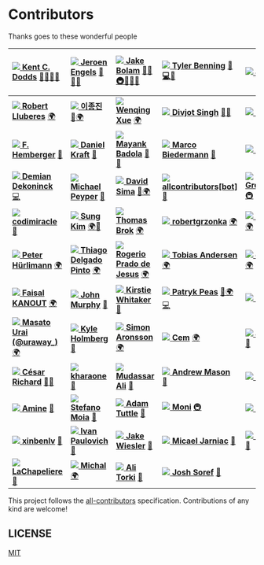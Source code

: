 # Contributors

Thanks goes to these wonderful people

| [![](https://avatars.githubusercontent.com/u/1500684?v=3?s=100) **Kent C. Dodds**](https://kentcdodds.com/) [💬]()[📖](https://github.com/all-contributors/all-contributors/commits?author=kentcdodds)[👀](https://github.com/all-contributors/all-contributors/pulls?q=is%3Apr+reviewed-by%3Akentcdodds)[📢]() | [![](https://avatars.githubusercontent.com/u/3869412?v=3?s=100) **Jeroen Engels**](https://github.com/jfmengels) [📖](https://github.com/all-contributors/all-contributors/commits?author=jfmengels)[👀](https://github.com/all-contributors/all-contributors/pulls?q=is%3Apr+reviewed-by%3Ajfmengels)[🔧]() | [![](https://avatars2.githubusercontent.com/u/3534236?v=4?s=100) **Jake Bolam**](https://jakebolam.com/) [📖](https://github.com/all-contributors/all-contributors/commits?author=jakebolam)[🔧]()[🚇]()[🚧]()[👀](https://github.com/all-contributors/all-contributors/pulls?q=is%3Apr+reviewed-by%3Ajakebolam)[💬]() | [![](https://avatars2.githubusercontent.com/u/7265547?v=4?s=100) **Tyler Benning**](https://github.com/tbenning) [🚧]()[💻](https://github.com/all-contributors/all-contributors/commits?author=tbenning)[🎨]() | [![](https://avatars0.githubusercontent.com/u/3297859?v=4?s=100) **Jeff Wen**](https://sinchang.me/) [🚧]()[👀](https://github.com/all-contributors/all-contributors/pulls?q=is%3Apr+reviewed-by%3Asinchang) | [![](https://avatars0.githubusercontent.com/u/8260834?v=4?s=100) **Maximilian Berkmann**](http://maxcubing.wordpress.com/) [🌍]()[📖](https://github.com/all-contributors/all-contributors/commits?author=Berkmann18)[🚧]()[👀](https://github.com/all-contributors/all-contributors/pulls?q=is%3Apr+reviewed-by%3ABerkmann18)[📢]() | [![](https://avatars0.githubusercontent.com/u/23284276?v=4?s=100) **Matheus Rocha Vieira**](http://matheu.srv.br/) [🌍]()[💻](https://github.com/all-contributors/all-contributors/commits?author=MatheusRV)[📖](https://github.com/all-contributors/all-contributors/commits?author=MatheusRV) |
| :--- | :--- | :--- | :--- | :--- | :--- | :--- |
| [![](https://avatars1.githubusercontent.com/u/13991439?v=4?s=100) **Robert Lluberes**](https://robertlluberes.com/) [🌍]() | [![](https://avatars2.githubusercontent.com/u/26620470?v=4?s=100) **이종진**](https://jongjineee.github.io/) [📖](https://github.com/all-contributors/all-contributors/commits?author=Jongjineee)[🌍]() | [![](https://avatars2.githubusercontent.com/u/21303543?v=4?s=100) **Wenqing Xue**](http://marsx.vip/) [🌍]() | [![](https://avatars.githubusercontent.com/u/6177621?v=3?s=100) **Divjot Singh**](http://bogas04.github.io/) [📖](https://github.com/all-contributors/all-contributors/commits?author=bogas04)[👀](https://github.com/all-contributors/all-contributors/pulls?q=is%3Apr+reviewed-by%3Abogas04) | [![](https://avatars.githubusercontent.com/u/1282980?v=3?s=100) **Ben Briggs**](http://beneb.info/) [📖](https://github.com/all-contributors/all-contributors/commits?author=ben-eb)[👀](https://github.com/all-contributors/all-contributors/pulls?q=is%3Apr+reviewed-by%3Aben-eb) | [![](https://avatars.githubusercontent.com/u/2037007?v=3?s=100) **James Monger**](https://github.com/Jameskmonger) [📖](https://github.com/all-contributors/all-contributors/commits?author=Jameskmonger) | [![](https://avatars.githubusercontent.com/u/4249591?v=3?s=100) **Chris Simpkins**](https://github.com/chrissimpkins) [📖](https://github.com/all-contributors/all-contributors/commits?author=chrissimpkins)[👀](https://github.com/all-contributors/all-contributors/pulls?q=is%3Apr+reviewed-by%3Achrissimpkins) |
| [![](https://avatars.githubusercontent.com/u/153481?v=3?s=100) **F. Hemberger**](https://github.com/fhemberger) [📖](https://github.com/all-contributors/all-contributors/commits?author=fhemberger) | [![](https://avatars.githubusercontent.com/u/3982200?v=3?s=100) **Daniel Kraft**](https://github.com/frigginglorious) [📖](https://github.com/all-contributors/all-contributors/commits?author=frigginglorious) | [![](https://avatars.githubusercontent.com/u/8503331?v=3?s=100) **Mayank Badola**](https://github.com/mbad0la) [📖](https://github.com/all-contributors/all-contributors/commits?author=mbad0la)[🔧]() | [![](https://avatars.githubusercontent.com/u/5244986?v=3?s=100) **Marco Biedermann**](https://www.marcobiedermann.com/) [🎨]() | [![](https://avatars.githubusercontent.com/u/22768990?v=3?s=100) **Itai Steinherz**](https://github.com/itaisteinherz) [📖](https://github.com/all-contributors/all-contributors/commits?author=itaisteinherz) | [![](https://avatars1.githubusercontent.com/u/305339?v=3?s=100) **Patrick Connolly**](http://nodescription.net/) [📖](https://github.com/all-contributors/all-contributors/commits?author=patcon) | [![](https://avatars2.githubusercontent.com/u/3028124?v=4?s=100) **Nikola Đuza**](http://nikolalsvk.github.io/) [📖](https://github.com/all-contributors/all-contributors/commits?author=nikolalsvk) |
| [![](https://avatars2.githubusercontent.com/u/5346497?v=4?s=100) **Demian Dekoninck**](https://dem.be/) [💻](https://github.com/all-contributors/all-contributors/commits?author=DemianD) | [![](https://avatars0.githubusercontent.com/u/23029903?v=4?s=100) **Michael Peyper**](https://github.com/mpeyper) [📖](https://github.com/all-contributors/all-contributors/commits?author=mpeyper) | [![](https://avatars0.githubusercontent.com/u/26633429?v=4?s=100) **David Sima**](https://github.com/The24thDS) [📖](https://github.com/all-contributors/all-contributors/commits?author=The24thDS)[🌍]() | [![](https://avatars3.githubusercontent.com/u/46843839?v=4?s=100) **allcontributors\[bot\]**](https://github.com/all-contributors/all-contributors-bot) [📖](https://github.com/all-contributors/all-contributors/commits?author=allcontributors) | [![](https://avatars3.githubusercontent.com/in/505?v=4?s=100) **Greenkeeper\[bot\]**](https://github.com/apps/greenkeeper) [🚇]() | [![](https://avatars1.githubusercontent.com/u/30090413?v=4?s=100) **Maryam Pazirandeh**](https://github.com/maryampaz) [📖](https://github.com/all-contributors/all-contributors/commits?author=maryampaz) | [![](https://avatars1.githubusercontent.com/u/47280556?v=4?s=100) **Cassandra Venere**](https://github.com/CassVenere) [📖](https://github.com/all-contributors/all-contributors/commits?author=CassVenere) |
| [![](https://avatars2.githubusercontent.com/u/21952540?v=4?s=100) **codimiracle**](https://www.codimiracle.com/) [📖](https://github.com/all-contributors/all-contributors/commits?author=codimiracle) | [![](https://avatars1.githubusercontent.com/u/8465237?v=4?s=100) **Sung Kim**](https://twitter.com/dance2die) [🌍]()[📖](https://github.com/all-contributors/all-contributors/commits?author=dance2die) | [![](https://avatars0.githubusercontent.com/u/11331876?v=4?s=100) **Thomas Brok**](https://github.com/tphbrok) [🌍]() | [![](https://avatars0.githubusercontent.com/u/35585466?v=4?s=100) **robertgrzonka**](https://robert.theguys.sh/) [🌍]() | [![](https://avatars3.githubusercontent.com/u/21377617?v=4?s=100) **Megumi Aliya**](https://github.com/askareija) [🌍]() | [![](https://avatars3.githubusercontent.com/u/13712499?v=4?s=100) **Yule**](https://yuhang.live/) [🌍]() | [![](https://avatars2.githubusercontent.com/u/32097720?v=4?s=100) **Sylvain Pace**](https://github.com/s-pace) [🔌]() |
| [![](https://avatars2.githubusercontent.com/u/18031711?v=4?s=100) **Peter Hürlimann**](http://www.peterhuerlimann.li/) [🌍]() | [![](https://avatars3.githubusercontent.com/u/2997844?v=4?s=100) **Thiago Delgado Pinto**](https://github.com/thiagodp) [🌍]() | [![](https://avatars3.githubusercontent.com/u/443391?v=4?s=100) **Rogerio Prado de Jesus**](https://rogeriopradoj.com/) [🌍]() | [![](https://avatars3.githubusercontent.com/u/2650749?v=4?s=100) **Tobias Andersen**](https://www.linkedin.com/in/turbolego/) [🌍]() | [![](https://avatars2.githubusercontent.com/u/9819957?v=4?s=100) **danielbronder**](https://github.com/danielbronder) [🌍]() | [![](https://avatars3.githubusercontent.com/u/28638133?v=4?s=100) **João Pedro Raskopf**](http://lattes.cnpq.br/4287615973321905) [🌍]() | [![](https://avatars0.githubusercontent.com/u/9091905?v=4?s=100) **Edwin Vargas**](http://edwinvargas.com.ve/) [🌍]() |
| [![](https://avatars0.githubusercontent.com/u/6838659?v=4?s=100) **Faisal KANOUT**](https://kanout.com/) [🌍]() | [![](https://avatars2.githubusercontent.com/u/2939548?v=4?s=100) **John Murphy**](https://github.com/johnmurphy01) [📖](https://github.com/all-contributors/all-contributors/commits?author=johnmurphy01) | [![](https://avatars1.githubusercontent.com/u/3626306?v=4?s=100) **Kirstie Whitaker**](https://whitakerlab.github.io/) [🤔]() | [![](https://avatars3.githubusercontent.com/u/4818642?v=4?s=100) **Patryk Peas**](https://github.com/sirpeas) [📖](https://github.com/all-contributors/all-contributors/commits?author=sirpeas)[🌍]()[💻](https://github.com/all-contributors/all-contributors/commits?author=sirpeas) | [![](https://avatars2.githubusercontent.com/u/16944225?v=4?s=100) **Ivan.Nginx**](https://almostover.ru/) [🌍]() | [![](https://avatars3.githubusercontent.com/u/9384365?v=4?s=100) **levy**](http://levy.work/) [📖](https://github.com/all-contributors/all-contributors/commits?author=levy9527) | [![](https://avatars2.githubusercontent.com/u/807383?v=4?s=100) **nils måsén**](https://piksel.se/) [📖](https://github.com/all-contributors/all-contributors/commits?author=piksel) |
| [![](https://avatars3.githubusercontent.com/u/15242484?v=4?s=100) **Masato Urai \(@uraway\_\)**](http://uraway.hatenablog.com/) [🌍]() | [![](https://avatars1.githubusercontent.com/u/9523719?v=4?s=100) **Kyle Holmberg**](https://kylemh.com/) [📖](https://github.com/all-contributors/all-contributors/commits?author=kylemh) | [![](https://avatars0.githubusercontent.com/u/1596025?v=4?s=100) **Simon Aronsson**](http://www.arcticbit.se/) [🌍]() | [![](https://avatars0.githubusercontent.com/u/21110691?v=4?s=100) **Cem**](https://github.com/BayCem) [🌍]() | [![](https://avatars0.githubusercontent.com/u/4943921?v=4?s=100) **Jérémie Astor**](https://github.com/fennecdjay) [📖](https://github.com/all-contributors/all-contributors/commits?author=fennecdjay) | [![](https://avatars0.githubusercontent.com/u/22792183?v=4?s=100) **Rachel M. Carmena**](https://rachelcarmena.github.io/) [🌍]() | [![](https://avatars3.githubusercontent.com/u/15155608?v=4?s=100) **SnO₂WMaN**](https://sno2wman.dev/) [📖](https://github.com/all-contributors/all-contributors/commits?author=SnO2WMaN) |
| [![](https://avatars0.githubusercontent.com/u/5199868?v=4?s=100) **César Richard**](https://github.com/cesar-richard) [📖](https://github.com/all-contributors/all-contributors/commits?author=cesar-richard)[📓]() | [![](https://avatars1.githubusercontent.com/u/6599271?v=4?s=100) **kharaone**](https://github.com/kharaone) [📖](https://github.com/all-contributors/all-contributors/commits?author=kharaone) | [![](https://avatars0.githubusercontent.com/u/24487349?v=4?s=100) **Mudassar Ali**](http://thefactsbook.com/) [📖](https://github.com/all-contributors/all-contributors/commits?author=Mudassar045) | [![](https://avatars1.githubusercontent.com/u/18423853?v=4?s=100) **Andrew Mason**](https://www.andrewmason.me/) [📖](https://github.com/all-contributors/all-contributors/commits?author=andrewmcodes) | [![](https://avatars1.githubusercontent.com/u/22800592?v=4?s=100) **Mauro M.**](https://maurom.dev/) [📖](https://github.com/all-contributors/all-contributors/commits?author=MM-coder) | [![](https://avatars1.githubusercontent.com/u/2587348?v=4?s=100) **Nicolas Goutay**](https://phacks.dev/) [📖](https://github.com/all-contributors/all-contributors/commits?author=phacks) | [![](https://avatars0.githubusercontent.com/u/382183?v=4?s=100) **William Entriken**](http://phor.net/) [💻](https://github.com/all-contributors/all-contributors/commits?author=fulldecent) |
| [![](https://avatars0.githubusercontent.com/u/412895?v=4?s=100) **Amine**](https://linkedin.com/in/kytwb) [📖](https://github.com/all-contributors/all-contributors/commits?author=kytwb) | [![](https://avatars3.githubusercontent.com/u/35300580?v=4?s=100) **Stefano Moia**](https://github.com/smoia) [📖](https://github.com/all-contributors/all-contributors/commits?author=smoia) | [![](https://avatars2.githubusercontent.com/u/46990?v=4?s=100) **Adam Tuttle**](http://adamtuttle.codes/) [📖](https://github.com/all-contributors/all-contributors/commits?author=atuttle) | [![](https://avatars2.githubusercontent.com/u/40552237?v=4?s=100) **Moni**](https://github.com/NotMoni) [🚇]() | [![](https://avatars0.githubusercontent.com/u/10098207?v=4?s=100) **Ilaï Deutel**](https://github.com/ilai-deutel) [📖](https://github.com/all-contributors/all-contributors/commits?author=ilai-deutel) | [![](https://avatars1.githubusercontent.com/u/364184?v=4?s=100) **Hendrik Brummermann**](https://github.com/nhnb) [📖](https://github.com/all-contributors/all-contributors/commits?author=nhnb) | [![](https://avatars0.githubusercontent.com/u/4610533?v=4?s=100) **Sang Lostrie**](https://www.weareaccess.co.uk/) [🐛](https://github.com/all-contributors/all-contributors/issues?q=author%3Abaikho) |
| [![](https://avatars2.githubusercontent.com/u/640325?v=4?s=100) **xinbenlv**](https://github.com/xinbenlv) [📖](https://github.com/all-contributors/all-contributors/commits?author=xinbenlv) | [![](https://avatars3.githubusercontent.com/u/7133698?v=4?s=100) **Ivan Paulovich**](https://paulovich.net/) [📖](https://github.com/all-contributors/all-contributors/commits?author=ivanpaulovich) | [![](https://avatars1.githubusercontent.com/u/12075916?v=4?s=100) **Jake Wiesler**](https://www.jakewiesler.com/) [📖](https://github.com/all-contributors/all-contributors/commits?author=jakewies) | [![](https://avatars0.githubusercontent.com/u/19514231?v=4?s=100) **Micael Jarniac**](https://github.com/MicaelJarniac) [🐛](https://github.com/all-contributors/all-contributors/issues?q=author%3AMicaelJarniac) | [![](https://avatars3.githubusercontent.com/u/21020482?v=4?s=100) **Markus Löning**](https://www.linkedin.com/in/mloning/) [📖](https://github.com/all-contributors/all-contributors/commits?author=mloning) | [![](https://avatars1.githubusercontent.com/u/16656689?v=4?s=100) **Austin Huang**](https://austinhuang.me/) [📖](https://github.com/all-contributors/all-contributors/commits?author=austinhuang0131) | [![](https://avatars3.githubusercontent.com/u/349188?v=4?s=100) **Nils Andresen**](http://www.nils-andresen.de/) [📖](https://github.com/all-contributors/all-contributors/commits?author=nils-a) |
| [![](https://avatars2.githubusercontent.com/u/7062546?v=4?s=100) **LaChapeliere**](https://github.com/LaChapeliere) [📖](https://github.com/all-contributors/all-contributors/commits?author=LaChapeliere) | [![](https://avatars0.githubusercontent.com/u/18367606?v=4?s=100) **Michal**](https://dev.to/mbiesiad) [🌍]() | [![](https://avatars1.githubusercontent.com/u/9049092?v=4?s=100) **Ali Torki**](https://www.linkedin.com/in/alitorki/) [📖](https://github.com/all-contributors/all-contributors/commits?author=ali-master) | [![](https://avatars0.githubusercontent.com/u/2119212?v=4?s=100) **Josh Soref**](https://github.com/jsoref) [📖](https://github.com/all-contributors/all-contributors/commits?author=jsoref) |  |  |  |

This project follows the [all-contributors](https://allcontributors.org/) specification. Contributions of any kind are welcome!

## LICENSE

[MIT](https://github.com/all-contributors/all-contributors/blob/master/LICENSE)

